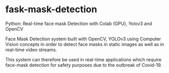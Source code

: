 # fask-mask-detection
Python: Real-time face mask Detection with Colab (GPU), Yolov3 and OpenCV

Face Mask Detection system built with OpenCV, YOLOv3 using Computer Vision concepts in order to detect face masks in static images as well as in real-time video streams.

This system can therefore be used in real-time applications which require face-mask detection for safety purposes due to the outbreak of Covid-19.

